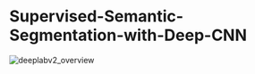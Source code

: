 # Supervised-Semantic-Segmentation-with-Deep-CNN

![deeplabv2_overview](https://user-images.githubusercontent.com/29167705/72307603-d2c6a380-3648-11ea-9373-7ab7bbb480f2.png)
